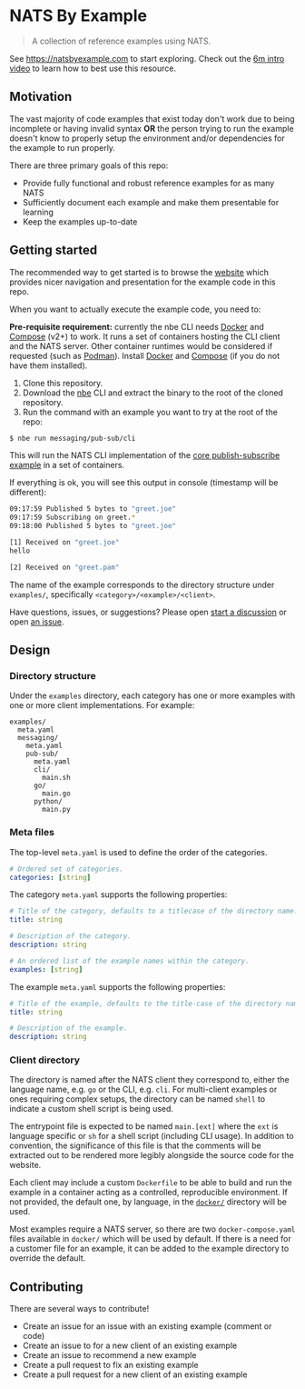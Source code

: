 # NATS By Example

> A collection of reference examples using NATS.

See https://natsbyexample.com to start exploring. Check out the [6m intro video](https://www.youtube.com/watch?v=GGX0KQuY0zQ) to learn how to best use this resource.

## Motivation

The vast majority of code examples that exist today don't work due to being incomplete or having invalid syntax **OR** the person trying to run the example doesn't know to properly setup the environment and/or dependencies for the example to run properly.

There are three primary goals of this repo:

- Provide fully functional and robust reference examples for as many NATS
- Sufficiently document each example and make them presentable for learning
- Keep the examples up-to-date

## Getting started

The recommended way to get started is to browse the [website](https://natsbyexample.com) which provides nicer navigation and presentation for the example code in this repo.

When you want to actually execute the example code, you need to:

**Pre-requisite requirement:** currently the nbe CLI needs [Docker](https://docs.docker.com/) and [Compose](https://docs.docker.com/compose/) (v2+) to work. It runs a set of containers hosting the CLI client and the NATS server. Other container runtimes would be considered if requested (such as [Podman](https://podman.io/)).
Install [Docker](https://docs.docker.com/) and [Compose](https://docs.docker.com/compose/) (if you do not have them installed).

1. Clone this repository.
2. Download the [nbe](https://github.com/ConnectEverything/nats-by-example/releases) CLI and extract the binary to the root of the cloned repository.
3. Run the command with an example you want to try at the root of the repo:
```sh
$ nbe run messaging/pub-sub/cli
```
This will run the NATS CLI implementation of the [core publish-subscribe example](https://natsbyexample.com/examples/messaging/pub-sub/cli/) in a set of containers.

If everything is ok, you will see this output in console (timestamp will be different):
```sh
09:17:59 Published 5 bytes to "greet.joe" 
09:17:59 Subscribing on greet.* 
09:18:00 Published 5 bytes to "greet.joe"

[1] Received on "greet.joe" 
hello

[2] Received on "greet.pam"
```
The name of the example corresponds to the directory structure under `examples/`, specifically `<category>/<example>/<client>`.

Have questions, issues, or suggestions? Please open [start a discussion](https://github.com/ConnectEverything/nats-by-example/discussions) or open [an issue](https://github.com/ConnectEverything/nats-by-example/issues).

## Design

### Directory structure

Under the `examples` directory, each category has one or more examples with one or more client implementations. For example:

```
examples/
  meta.yaml
  messaging/
    meta.yaml
    pub-sub/
      meta.yaml
      cli/
        main.sh
      go/
        main.go
      python/
        main.py
```

### Meta files

The top-level `meta.yaml` is used to define the order of the categories.

```yaml
# Ordered set of categories.
categories: [string]
```

The category `meta.yaml` supports the following properties:

```yaml
# Title of the category, defaults to a titlecase of the directory name.
title: string

# Description of the category.
description: string

# An ordered list of the example names within the category.
examples: [string]
```

The example `meta.yaml` supports the following properties:

```yaml
# Title of the example, defaults to the title-case of the directory name.
title: string

# Description of the example.
description: string
```

### Client directory

The directory is named after the NATS client they correspond to, either the language name, e.g. `go` or the CLI, e.g. `cli`. For multi-client examples or ones requiring complex setups, the directory can be named `shell` to indicate a custom shell script is being used.

The entrypoint file is expected to be named `main.[ext]` where the `ext` is language specific or `sh` for a shell script (including CLI usage). In addition to convention, the significance of this file is that the comments will be extracted out to be rendered more legibly alongside the source code for the website.

Each client may include a custom `Dockerfile` to be able to build and run the example in a container acting as a controlled, reproducible environment. If not provided, the default one, by language, in the [`docker/`](./docker) directory will be used.

Most examples require a NATS server, so there are two `docker-compose.yaml` files available in `docker/` which will be used by default. If there is a need for a customer file for an example, it can be added to the example directory to override the default.

## Contributing

There are several ways to contribute!

- Create an issue for an issue with an existing example (comment or code)
- Create an issue to for a new client of an existing example
- Create an issue to recommend a new example
- Create a pull request to fix an existing example
- Create a pull request for a new client of an existing example
